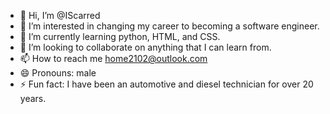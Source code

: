 - 👋 Hi, I’m @IScarred
- 👀 I’m interested in changing my career to becoming a software engineer.
- 🌱 I’m currently learning python, HTML, and CSS.
- 💞️ I’m looking to collaborate on anything that I can learn from.
- 📫 How to reach me home2102@outlook.com 
- 😄 Pronouns: male
- ⚡ Fun fact: I have been an automotive and diesel technician for over 20 years.

<!---
IScarred/IScarred is a ✨ special ✨ repository because its `README.md` (this file) appears on your GitHub profile.
You can click the Preview link to take a look at your changes.
--->
